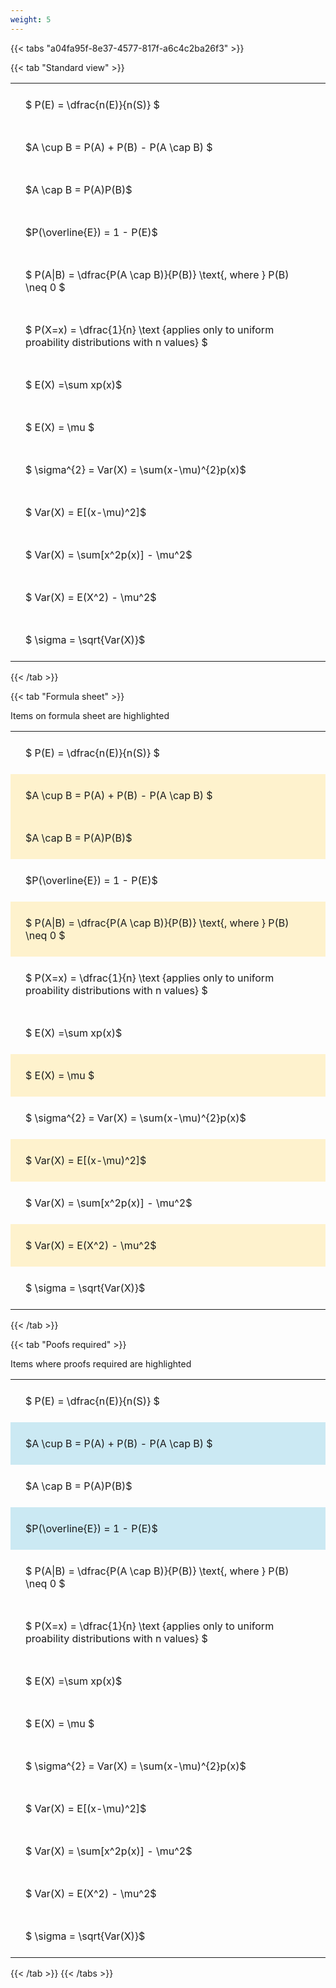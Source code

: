 ```yaml
---
weight: 5
---
```


{{< tabs "a04fa95f-8e37-4577-817f-a6c4c2ba26f3" >}}

{{< tab "Standard view" >}}

<style type="text/css">
#T_3d3bf th.col_heading {
  text-align: left;
  font-size: 1em;
}
#T_3d3bf td {
  text-align: left;
  font-size: 1em;
  padding: 1.5em;
}
</style>
<table id="T_3d3bf">
  <thead>
  </thead>
  <tbody>
    <tr>
      <td id="T_3d3bf_row0_col0" class="data row0 col0" >$ P(E) = \dfrac{n(E)}{n(S)} $</td>
    </tr>
    <tr>
      <td id="T_3d3bf_row1_col0" class="data row1 col0" >$A \cup B = P(A) + P(B) - P(A \cap B) $</td>
    </tr>
    <tr>
      <td id="T_3d3bf_row2_col0" class="data row2 col0" >$A \cap B  = P(A)P(B)$</td>
    </tr>
    <tr>
      <td id="T_3d3bf_row3_col0" class="data row3 col0" >$P(\overline{E}) = 1 - P(E)$</td>
    </tr>
    <tr>
      <td id="T_3d3bf_row4_col0" class="data row4 col0" >$ P(A|B) = \dfrac{P(A \cap B)}{P(B)} \text{, where } P(B) \neq 0 $</td>
    </tr>
    <tr>
      <td id="T_3d3bf_row5_col0" class="data row5 col0" >$ P(X=x) =  \dfrac{1}{n} 
\text {applies only to uniform proability distributions with n values} $</td>
    </tr>
    <tr>
      <td id="T_3d3bf_row6_col0" class="data row6 col0" >$ E(X) =\sum xp(x)$</td>
    </tr>
    <tr>
      <td id="T_3d3bf_row7_col0" class="data row7 col0" >$ E(X) = \mu $</td>
    </tr>
    <tr>
      <td id="T_3d3bf_row8_col0" class="data row8 col0" >$ \sigma^{2} = Var(X) = \sum(x-\mu)^{2}p(x)$</td>
    </tr>
    <tr>
      <td id="T_3d3bf_row9_col0" class="data row9 col0" >$ Var(X) = E[(x-\mu)^2]$</td>
    </tr>
    <tr>
      <td id="T_3d3bf_row10_col0" class="data row10 col0" >$ Var(X) = \sum[x^2p(x)] - \mu^2$</td>
    </tr>
    <tr>
      <td id="T_3d3bf_row11_col0" class="data row11 col0" >$ Var(X) = E(X^2) - \mu^2$</td>
    </tr>
    <tr>
      <td id="T_3d3bf_row12_col0" class="data row12 col0" >$ \sigma = \sqrt{Var(X)}$</td>
    </tr>
  </tbody>
</table>
{{< /tab >}}

{{< tab "Formula sheet" >}}

Items on formula sheet are highlighted 
<br>
<style type="text/css">
#T_f63ed th.col_heading {
  text-align: left;
  font-size: 1em;
}
#T_f63ed td {
  text-align: left;
  font-size: 1em;
  padding: 1.5em;
}
#T_f63ed_row0_col0, #T_f63ed_row3_col0, #T_f63ed_row5_col0, #T_f63ed_row6_col0, #T_f63ed_row8_col0, #T_f63ed_row10_col0, #T_f63ed_row12_col0 {
  background-color: rgba(0,0,0,0);
}
#T_f63ed_row1_col0, #T_f63ed_row2_col0, #T_f63ed_row4_col0, #T_f63ed_row7_col0, #T_f63ed_row9_col0, #T_f63ed_row11_col0 {
  background-color: rgba(255,194,10, 0.2);
}
</style>
<table id="T_f63ed">
  <thead>
  </thead>
  <tbody>
    <tr>
      <td id="T_f63ed_row0_col0" class="data row0 col0" >$ P(E) = \dfrac{n(E)}{n(S)} $</td>
    </tr>
    <tr>
      <td id="T_f63ed_row1_col0" class="data row1 col0" >$A \cup B = P(A) + P(B) - P(A \cap B) $</td>
    </tr>
    <tr>
      <td id="T_f63ed_row2_col0" class="data row2 col0" >$A \cap B  = P(A)P(B)$</td>
    </tr>
    <tr>
      <td id="T_f63ed_row3_col0" class="data row3 col0" >$P(\overline{E}) = 1 - P(E)$</td>
    </tr>
    <tr>
      <td id="T_f63ed_row4_col0" class="data row4 col0" >$ P(A|B) = \dfrac{P(A \cap B)}{P(B)} \text{, where } P(B) \neq 0 $</td>
    </tr>
    <tr>
      <td id="T_f63ed_row5_col0" class="data row5 col0" >$ P(X=x) =  \dfrac{1}{n} 
\text {applies only to uniform proability distributions with n values} $</td>
    </tr>
    <tr>
      <td id="T_f63ed_row6_col0" class="data row6 col0" >$ E(X) =\sum xp(x)$</td>
    </tr>
    <tr>
      <td id="T_f63ed_row7_col0" class="data row7 col0" >$ E(X) = \mu $</td>
    </tr>
    <tr>
      <td id="T_f63ed_row8_col0" class="data row8 col0" >$ \sigma^{2} = Var(X) = \sum(x-\mu)^{2}p(x)$</td>
    </tr>
    <tr>
      <td id="T_f63ed_row9_col0" class="data row9 col0" >$ Var(X) = E[(x-\mu)^2]$</td>
    </tr>
    <tr>
      <td id="T_f63ed_row10_col0" class="data row10 col0" >$ Var(X) = \sum[x^2p(x)] - \mu^2$</td>
    </tr>
    <tr>
      <td id="T_f63ed_row11_col0" class="data row11 col0" >$ Var(X) = E(X^2) - \mu^2$</td>
    </tr>
    <tr>
      <td id="T_f63ed_row12_col0" class="data row12 col0" >$ \sigma = \sqrt{Var(X)}$</td>
    </tr>
  </tbody>
</table>
{{< /tab >}}

{{< tab "Poofs required" >}}

Items where proofs required are highlighted 
<br>
<style type="text/css">
#T_92c44 th.col_heading {
  text-align: left;
  font-size: 1em;
}
#T_92c44 td {
  text-align: left;
  font-size: 1em;
  padding: 1.5em;
}
#T_92c44_row0_col0, #T_92c44_row2_col0, #T_92c44_row4_col0, #T_92c44_row5_col0, #T_92c44_row6_col0, #T_92c44_row7_col0, #T_92c44_row8_col0, #T_92c44_row9_col0, #T_92c44_row10_col0, #T_92c44_row11_col0, #T_92c44_row12_col0 {
  background-color: rgba(0,0,0,0);
}
#T_92c44_row1_col0, #T_92c44_row3_col0 {
  background-color: rgba(0,150,200, 0.2);
}
</style>
<table id="T_92c44">
  <thead>
  </thead>
  <tbody>
    <tr>
      <td id="T_92c44_row0_col0" class="data row0 col0" >$ P(E) = \dfrac{n(E)}{n(S)} $</td>
    </tr>
    <tr>
      <td id="T_92c44_row1_col0" class="data row1 col0" >$A \cup B = P(A) + P(B) - P(A \cap B) $</td>
    </tr>
    <tr>
      <td id="T_92c44_row2_col0" class="data row2 col0" >$A \cap B  = P(A)P(B)$</td>
    </tr>
    <tr>
      <td id="T_92c44_row3_col0" class="data row3 col0" >$P(\overline{E}) = 1 - P(E)$</td>
    </tr>
    <tr>
      <td id="T_92c44_row4_col0" class="data row4 col0" >$ P(A|B) = \dfrac{P(A \cap B)}{P(B)} \text{, where } P(B) \neq 0 $</td>
    </tr>
    <tr>
      <td id="T_92c44_row5_col0" class="data row5 col0" >$ P(X=x) =  \dfrac{1}{n} 
\text {applies only to uniform proability distributions with n values} $</td>
    </tr>
    <tr>
      <td id="T_92c44_row6_col0" class="data row6 col0" >$ E(X) =\sum xp(x)$</td>
    </tr>
    <tr>
      <td id="T_92c44_row7_col0" class="data row7 col0" >$ E(X) = \mu $</td>
    </tr>
    <tr>
      <td id="T_92c44_row8_col0" class="data row8 col0" >$ \sigma^{2} = Var(X) = \sum(x-\mu)^{2}p(x)$</td>
    </tr>
    <tr>
      <td id="T_92c44_row9_col0" class="data row9 col0" >$ Var(X) = E[(x-\mu)^2]$</td>
    </tr>
    <tr>
      <td id="T_92c44_row10_col0" class="data row10 col0" >$ Var(X) = \sum[x^2p(x)] - \mu^2$</td>
    </tr>
    <tr>
      <td id="T_92c44_row11_col0" class="data row11 col0" >$ Var(X) = E(X^2) - \mu^2$</td>
    </tr>
    <tr>
      <td id="T_92c44_row12_col0" class="data row12 col0" >$ \sigma = \sqrt{Var(X)}$</td>
    </tr>
  </tbody>
</table>
{{< /tab >}}
{{< /tabs >}}